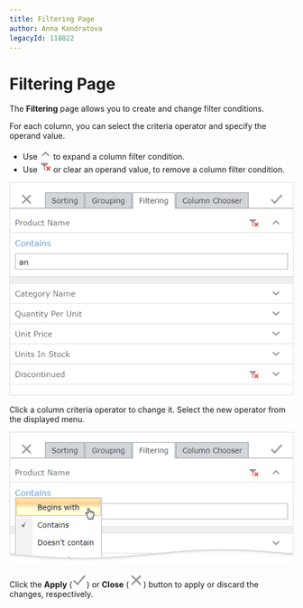 ```yaml
---
title: Filtering Page
author: Anna Kondratova
legacyId: 118822
---
```

# Filtering Page
The **Filtering** page allows you to create and change filter conditions. 

For each column, you can select the criteria operator and specify the operand value.

* Use ![eud-grid-customizationdialog-close-button](../../../images/grid-customizationdialog-expandfilter.png) to expand a column filter condition.
* Use ![eud-grid-customizationdialog-close-button](../../../images/grid-customizationdialog-removefilter.png) or clear an operand value, to remove a column filter condition.

![eud-grid-customizationdialog-filteringpage](../../../images/img128925.png)

Click a column criteria operator to change it. Select the new operator from the displayed menu.

![eud-grid-customizationdialog-filteringpage](../../../images/grid-cust-dialog-filtering.png)



Click the **Apply** (![eud-grid-customizationdialog-apply-button](../../../images/grid-customizationdialog-apply.png)) or **Close** (![eud-grid-customizationdialog-close-button](../../../images/grid-customizationdialog-close.png)) button to apply or discard the changes, respectively.





